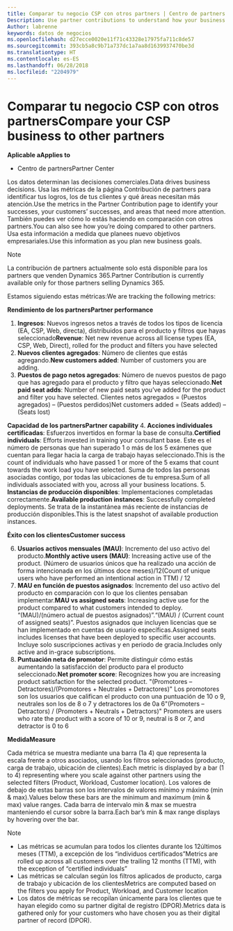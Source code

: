 ```yaml
---
title: Comparar tu negocio CSP con otros partners | Centro de partners
Description: Use partner contributions to understand how your business is growing and succeeding
Author: labrenne
keywords: datos de negocios
ms.openlocfilehash: d27ecce0020e11f71c43328e17975fa711c8de57
ms.sourcegitcommit: 393cb5a8c9b71a737dc1a7aa8d1639937470be3d
ms.translationtype: HT
ms.contentlocale: es-ES
ms.lasthandoff: 06/28/2018
ms.locfileid: "2204979"
---
```

# <a name="compare-your-csp-business-to-other-partners"></a><span data-ttu-id="db1f4-103">Comparar tu negocio CSP con otros partners</span><span class="sxs-lookup"><span data-stu-id="db1f4-103">Compare your CSP business to other partners</span></span> 

**<span data-ttu-id="db1f4-104">Aplicable a</span><span class="sxs-lookup"><span data-stu-id="db1f4-104">Applies to</span></span>**
- <span data-ttu-id="db1f4-105">Centro de partners</span><span class="sxs-lookup"><span data-stu-id="db1f4-105">Partner Center</span></span>

<span data-ttu-id="db1f4-106">Los datos determinan las decisiones comerciales.</span><span class="sxs-lookup"><span data-stu-id="db1f4-106">Data drives business decisions.</span></span> <span data-ttu-id="db1f4-107">Usa las métricas de la página Contribución de partners para identificar tus logros, los de tus clientes y qué áreas necesitan más atención.</span><span class="sxs-lookup"><span data-stu-id="db1f4-107">Use the metrics in the Partner Contribution page to identify your successes, your customers’ successes, and areas that need more attention.</span></span> <span data-ttu-id="db1f4-108">También puedes ver cómo lo estás haciendo en comparación con otros partners.</span><span class="sxs-lookup"><span data-stu-id="db1f4-108">You can also see how you’re doing compared to other partners.</span></span> <span data-ttu-id="db1f4-109">Usa esta información a medida que planees nuevo objetivos empresariales.</span><span class="sxs-lookup"><span data-stu-id="db1f4-109">Use this information as you plan new business goals.</span></span>

>[!NOTE]
><span data-ttu-id="db1f4-110">La contribución de partners actualmente solo está disponible para los partners que venden Dynamics 365.</span><span class="sxs-lookup"><span data-stu-id="db1f4-110">Partner Contribution is currently available only for those partners selling Dynamics 365.</span></span>

<span data-ttu-id="db1f4-111">Estamos siguiendo estas métricas:</span><span class="sxs-lookup"><span data-stu-id="db1f4-111">We are tracking the following metrics:</span></span>

**<span data-ttu-id="db1f4-112">Rendimiento de los partners</span><span class="sxs-lookup"><span data-stu-id="db1f4-112">Partner performance</span></span>**

1. <span data-ttu-id="db1f4-113">**Ingresos**: Nuevos ingresos netos a través de todos los tipos de licencia (EA, CSP, Web, directa), distribuidos para el producto y filtros que hayas seleccionado</span><span class="sxs-lookup"><span data-stu-id="db1f4-113">**Revenue**: Net new revenue across all license types (EA, CSP, Web, Direct), rolled for the product and filters you have selected</span></span>
2. <span data-ttu-id="db1f4-114">**Nuevos clientes agregados**: Número de clientes que estás agregando.</span><span class="sxs-lookup"><span data-stu-id="db1f4-114">**New customers added**: Number of customers you are adding.</span></span>
3. <span data-ttu-id="db1f4-115">**Puestos de pago netos agregados**: Número de nuevos puestos de pago que has agregado para el producto y filtro que hayas seleccionado.</span><span class="sxs-lookup"><span data-stu-id="db1f4-115">**Net paid seat adds**: Number of new paid seats you’ve added for the product and filter you have selected.</span></span>  <span data-ttu-id="db1f4-116">Clientes netos agregados = (Puestos agregados) – (Puestos perdidos)</span><span class="sxs-lookup"><span data-stu-id="db1f4-116">Net customers added = (Seats added) – (Seats lost)</span></span> 

**<span data-ttu-id="db1f4-117">Capacidad de los partners</span><span class="sxs-lookup"><span data-stu-id="db1f4-117">Partner capability</span></span>**
4. <span data-ttu-id="db1f4-118">**Acciones individuales certificadas**: Esfuerzos invertidos en formar la base de consulta.</span><span class="sxs-lookup"><span data-stu-id="db1f4-118">**Certified individuals**: Efforts invested in training your consultant base.</span></span> <span data-ttu-id="db1f4-119">Este es el número de personas que han superado 1 o más de los 5 exámenes que cuentan para llegar hacia la carga de trabajo hayas seleccionado.</span><span class="sxs-lookup"><span data-stu-id="db1f4-119">This is the count of individuals who have passed 1 or more of the 5 exams that count towards the work load you have selected.</span></span> <span data-ttu-id="db1f4-120">Suma de todos las personas asociadas contigo, por todas las ubicaciones de tu empresa.</span><span class="sxs-lookup"><span data-stu-id="db1f4-120">Sum of all individuals associated with you, across all your business locations.</span></span>
5. <span data-ttu-id="db1f4-121">**Instancias de producción disponibles**: Implementaciones completadas correctamente.</span><span class="sxs-lookup"><span data-stu-id="db1f4-121">**Available production instances**: Successfully completed deployments.</span></span> <span data-ttu-id="db1f4-122">Se trata de la instantánea más reciente de instancias de producción disponibles.</span><span class="sxs-lookup"><span data-stu-id="db1f4-122">This is the latest snapshot of available production instances.</span></span>

**<span data-ttu-id="db1f4-123">Éxito con los clientes</span><span class="sxs-lookup"><span data-stu-id="db1f4-123">Customer success</span></span>**

6.  <span data-ttu-id="db1f4-124">**Usuarios activos mensuales (MAU)**: Incremento del uso activo del producto.</span><span class="sxs-lookup"><span data-stu-id="db1f4-124">**Monthly active users (MAU)**: Increasing active use of the product.</span></span>
<span data-ttu-id="db1f4-125">(Número de usuarios únicos que ha realizado una acción de forma intencionada en los últimos doce meses)/12</span><span class="sxs-lookup"><span data-stu-id="db1f4-125">(Count of unique users who have performed an intentional action in TTM) / 12</span></span>
7. <span data-ttu-id="db1f4-126">**MAU en función de puestos asignados**: Incremento del uso activo del producto en comparación con lo que los clientes pensaban implementar.</span><span class="sxs-lookup"><span data-stu-id="db1f4-126">**MAU vs assigned seats**: Increasing active use for the product compared to what customers intended to deploy.</span></span> <span data-ttu-id="db1f4-127">“(MAU)/(número actual de puestos asignados)”.</span><span class="sxs-lookup"><span data-stu-id="db1f4-127">“(MAU) / (Current count of assigned seats)”.</span></span> <span data-ttu-id="db1f4-128">Puestos asignados que incluyen licencias que se han implementado en cuentas de usuario específicas.</span><span class="sxs-lookup"><span data-stu-id="db1f4-128">Assigned seats includes licenses that have been deployed to specific user accounts.</span></span>  <span data-ttu-id="db1f4-129">Incluye solo suscripciones activas y en periodo de gracia.</span><span class="sxs-lookup"><span data-stu-id="db1f4-129">Includes only active and in-grace subscriptions.</span></span> 
8.  <span data-ttu-id="db1f4-130">**Puntuación neta de promotor**: Permite distinguir cómo estás aumentando la satisfacción del producto para el producto seleccionado.</span><span class="sxs-lookup"><span data-stu-id="db1f4-130">**Net promoter score**: Recognizes how you are increasing product satisfaction for the selected product.</span></span>
<span data-ttu-id="db1f4-131">"(Promotores – Detractores)/(Promotores + Neutrales + Detractores)" Los promotores son los usuarios que califican el producto con una puntuación de 10 o 9, neutrales son los de 8 o 7 y detractores los de 0a 6</span><span class="sxs-lookup"><span data-stu-id="db1f4-131">"(Promoters – Detractors) / (Promoters + Neutrals + Detractors)" Promoters are users who rate the product with a score of 10 or 9, neutral is 8 or 7, and detractor is 0 to 6</span></span>

**<span data-ttu-id="db1f4-132">Medida</span><span class="sxs-lookup"><span data-stu-id="db1f4-132">Measure</span></span>**

<span data-ttu-id="db1f4-133">Cada métrica se muestra mediante una barra (1a 4) que representa la escala frente a otros asociados, usando los filtros seleccionados (producto, carga de trabajo, ubicación de clientes).</span><span class="sxs-lookup"><span data-stu-id="db1f4-133">Each metric is displayed by a bar (1 to 4) representing where you scale against other partners using the selected filters (Product, Workload, Customer location).</span></span> <span data-ttu-id="db1f4-134">Los valores de debajo de estas barras son los intervalos de valores mínimo y máximo (min & max).</span><span class="sxs-lookup"><span data-stu-id="db1f4-134">Values below these bars are the minimum and maximum (min & max) value ranges.</span></span> <span data-ttu-id="db1f4-135">Cada barra de intervalo min & max se muestra manteniendo el cursor sobre la barra.</span><span class="sxs-lookup"><span data-stu-id="db1f4-135">Each bar’s min & max range displays by hovering over the bar.</span></span>  

>[!NOTE] 
>- <span data-ttu-id="db1f4-136">Las métricas se acumulan para todos los clientes durante los 12últimos meses (TTM), a excepción de los “individuos certificados”</span><span class="sxs-lookup"><span data-stu-id="db1f4-136">Metrics are rolled up across all customers over the trailing 12 months (TTM), with the exception of “certified individuals”</span></span>        
>- <span data-ttu-id="db1f4-137">Las métricas se calculan según los filtros aplicados de producto, carga de trabajo y ubicación de los clientes</span><span class="sxs-lookup"><span data-stu-id="db1f4-137">Metrics are computed based on the filters you apply for Product, Workload, and Customer location</span></span>
>- <span data-ttu-id="db1f4-138">Los datos de métricas se recopilan únicamente para los clientes que te hayan elegido como su partner digital de registro (DPOR).</span><span class="sxs-lookup"><span data-stu-id="db1f4-138">Metrics data is gathered only for your customers who have chosen you as their digital partner of record (DPOR).</span></span> 

  